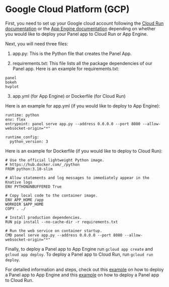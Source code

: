 # Google Cloud Platform (GCP)

First, you need to set up your Google cloud account following the [Cloud Run documentation](https://cloud.google.com/run/docs/quickstarts/build-and-deploy/python) or the [App Engine documentation](https://cloud.google.com/appengine/docs/standard/python3/quickstart) depending on whether you would like to deploy your Panel app to Cloud Run or App Engine.

Next, you will need three files:
1. app.py: This is the Python file that creates the Panel App.

2. requirements.txt: This file lists all the package dependencies of our Panel app. Here is an example for requirements.txt:

```
panel
bokeh
hvplot
```
3. app.yml (for App Engine) or Dockerfile (for Cloud Run)

Here is an example for app.yml (if you would like to deploy to App Engine):
```
runtime: python
env: flex
entrypoint: panel serve app.py --address 0.0.0.0 --port 8080 --allow-websocket-origin="*"

runtime_config:
  python_version: 3
```

Here is an example for Dockerfile (if you would like to deploy to Cloud Run):
```
# Use the official lightweight Python image.
# https://hub.docker.com/_/python
FROM python:3.10-slim

# Allow statements and log messages to immediately appear in the Knative logs
ENV PYTHONUNBUFFERED True

# Copy local code to the container image.
ENV APP_HOME /app
WORKDIR $APP_HOME
COPY . ./

# Install production dependencies.
RUN pip install --no-cache-dir -r requirements.txt

# Run the web service on container startup.
CMD panel serve app.py --address 0.0.0.0 --port 8080 --allow-websocket-origin="*"
```

Finally, to deploy a Panel app to App Engine run `gcloud app create` and `gcloud app deploy`. To deploy a Panel app to Cloud Run, run `gcloud run deploy`.

For detailed information and steps, check out this [example](https://towardsdatascience.com/deploy-a-python-visualization-panel-app-to-google-cloud-cafe558fe787?sk=98a75bd79e98cba241cc6711e6fc5be5) on how to deploy a Panel app to App Engine and this [example](https://towardsdatascience.com/deploy-a-python-visualization-panel-app-to-google-cloud-ii-416e487b44eb?sk=aac35055957ba95641a6947bbb436410) on how to deploy a Panel app to Cloud Run.
